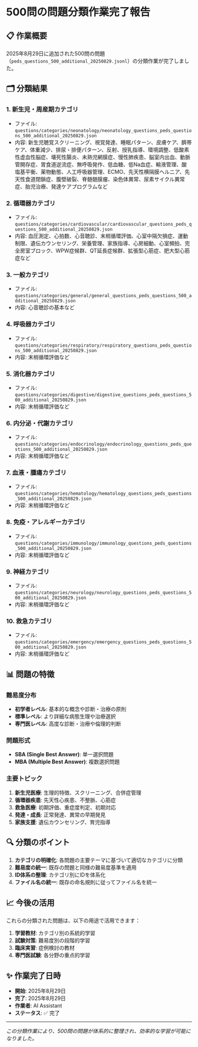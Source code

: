 # 500問の問題分類作業完了報告

## 📋 作業概要

2025年8月29日に追加された500問の問題（`peds_questions_500_additional_20250829.jsonl`）の分類作業が完了しました。

## 🗂️ 分類結果

### 1. 新生児・周産期カテゴリ
- ファイル: `questions/categories/neonatology/neonatology_questions_peds_questions_500_additional_20250829.json`
- 内容: 新生児聴覚スクリーニング、視覚発達、睡眠パターン、皮膚ケア、臍帯ケア、体重減少、排尿・排便パターン、反射、授乳指導、環境調整、低酸素性虚血性脳症、壊死性腸炎、未熟児網膜症、慢性肺疾患、脳室内出血、動脈管開存症、胃食道逆流症、無呼吸発作、低血糖、低Na血症、輸液管理、酸塩基平衡、薬物動態、人工呼吸器管理、ECMO、先天性横隔膜ヘルニア、先天性食道閉鎖症、腹壁破裂、脊髄髄膜瘤、染色体異常、尿素サイクル異常症、胎児治療、発達ケアプログラムなど

### 2. 循環器カテゴリ
- ファイル: `questions/categories/cardiovascular/cardiovascular_questions_peds_questions_500_additional_20250829.json`
- 内容: 血圧測定、心拍数、心音聴診、末梢循環評価、心室中隔欠損症、運動制限、遺伝カウンセリング、栄養管理、家族指導、心房細動、心室頻拍、完全房室ブロック、WPW症候群、QT延長症候群、拡張型心筋症、肥大型心筋症など

### 3. 一般カテゴリ
- ファイル: `questions/categories/general/general_questions_peds_questions_500_additional_20250829.json`
- 内容: 心音聴診の基本など

### 4. 呼吸器カテゴリ
- ファイル: `questions/categories/respiratory/respiratory_questions_peds_questions_500_additional_20250829.json`
- 内容: 末梢循環評価など

### 5. 消化器カテゴリ
- ファイル: `questions/categories/digestive/digestive_questions_peds_questions_500_additional_20250829.json`
- 内容: 末梢循環評価など

### 6. 内分泌・代謝カテゴリ
- ファイル: `questions/categories/endocrinology/endocrinology_questions_peds_questions_500_additional_20250829.json`
- 内容: 末梢循環評価など

### 7. 血液・腫瘍カテゴリ
- ファイル: `questions/categories/hematology/hematology_questions_peds_questions_500_additional_20250829.json`
- 内容: 末梢循環評価など

### 8. 免疫・アレルギーカテゴリ
- ファイル: `questions/categories/immunology/immunology_questions_peds_questions_500_additional_20250829.json`
- 内容: 末梢循環評価など

### 9. 神経カテゴリ
- ファイル: `questions/categories/neurology/neurology_questions_peds_questions_500_additional_20250829.json`
- 内容: 末梢循環評価など

### 10. 救急カテゴリ
- ファイル: `questions/categories/emergency/emergency_questions_peds_questions_500_additional_20250829.json`
- 内容: 末梢循環評価など

## 📊 問題の特徴

### 難易度分布
- **初学者レベル**: 基本的な概念や診断・治療の原則
- **標準レベル**: より詳細な病態生理や治療選択
- **専門医レベル**: 高度な診断・治療や倫理的判断

### 問題形式
- **SBA (Single Best Answer)**: 単一選択問題
- **MBA (Multiple Best Answer)**: 複数選択問題

### 主要トピック
1. **新生児医療**: 生理的特徴、スクリーニング、合併症管理
2. **循環器疾患**: 先天性心疾患、不整脈、心筋症
3. **救急医療**: 初期評価、重症度判定、初期対応
4. **発達・成長**: 正常発達、異常の早期発見
5. **家族支援**: 遺伝カウンセリング、育児指導

## 🔍 分類のポイント

1. **カテゴリの明確化**: 各問題の主要テーマに基づいて適切なカテゴリに分類
2. **難易度の統一**: 既存の問題と同様の難易度基準を適用
3. **ID体系の整理**: カテゴリ別にIDを体系化
4. **ファイル名の統一**: 既存の命名規則に従ってファイル名を統一

## 📈 今後の活用

これらの分類された問題は、以下の用途で活用できます：

1. **学習教材**: カテゴリ別の系統的学習
2. **試験対策**: 難易度別の段階的学習
3. **臨床実習**: 症例検討の教材
4. **専門医試験**: 各分野の重点的学習

## ✨ 作業完了日時

- **開始**: 2025年8月29日
- **完了**: 2025年8月29日
- **作業者**: AI Assistant
- **ステータス**: ✅ 完了

---

*この分類作業により、500問の問題が体系的に整理され、効率的な学習が可能になりました。*
